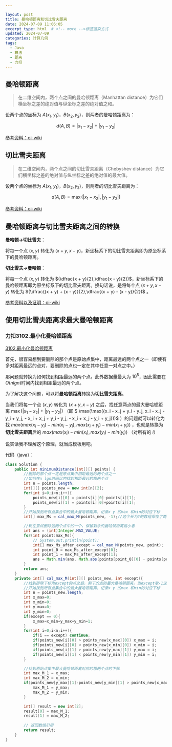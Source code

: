 ```yaml
---

layout: post
title: 曼哈顿距离和切比雪夫距离
date: 2024-07-09 11:06:05
excerpt_type: html  # <!-- more -->标签渲染方式
updated: 2024-07-09
categories: 计算几何
tags:
  - Java
  - 算法
  - 距离
  - 力扣
---
```


## 曼哈顿距离

>在二维空间内，两个点之间的曼哈顿距离（Manhattan distance）为它们横坐标之差的绝对值与纵坐标之差的绝对值之和。

设两个点的坐标为 $A(x_1, y_1)$，$B(x_2, y_2)$，则两者的曼哈顿距离为：

$$
d(A, B)=|x_1-x_2|+|y_1-y_2|
$$

[参考资料：oi-wiki](https://oi-wiki.org/geometry/distance/#%E6%9B%BC%E5%93%88%E9%A1%BF%E8%B7%9D%E7%A6%BB)

## 切比雪夫距离

>在二维空间内，两个点之间的切比雪夫距离（Chebyshev distance）为它们横坐标之差的绝对值与纵坐标之差的绝对值的最大值。

设两个点的坐标为 $A(x_1, y_1)$，$B(x_2, y_2)$，则两者的切比雪夫距离为：

$$
d(A, B)=\max(|x_1-x_2|, |y_1-y_2|)
$$

[参考资料：oi-wiki](https://oi-wiki.org/geometry/distance/#%E5%88%87%E6%AF%94%E9%9B%AA%E5%A4%AB%E8%B7%9D%E7%A6%BB)

## 曼哈顿距离与切比雪夫距离之间的转换

**曼哈顿→切比雪夫**：

将每一个点 $(x,y)$ 转化为 $(x + y, x - y)$，新坐标系下的切比雪夫距离即为原坐标系下的曼哈顿距离。

**切比雪夫→曼哈顿**：

将每一个点 $(x,y)$ 转化为 $(\dfrac{x + y}{2},\dfrac{x - y}{2})$，新坐标系下的曼哈顿距离即为原坐标系下的切比雪夫距离。换句话说，是将每个点 $(x + y, x - y)$ 转化为 $(\dfrac{(x + y) + (x - y)}{2},\dfrac{(x + y) - (x - y)}{2})$ 。

[参考资料以及证明：oi-wiki](https://oi-wiki.org/geometry/distance/#%E6%9B%BC%E5%93%88%E9%A1%BF%E8%B7%9D%E7%A6%BB%E4%B8%8E%E5%88%87%E6%AF%94%E9%9B%AA%E5%A4%AB%E8%B7%9D%E7%A6%BB%E7%9A%84%E7%9B%B8%E4%BA%92%E8%BD%AC%E5%8C%96)

## 使用切比雪夫距离求最大曼哈顿距离

### 力扣3102.最小化曼哈顿距离

[3102.最小化曼哈顿距离](https://leetcode.cn/problems/minimize-manhattan-distances/description/?envType=daily-question&envId=2024-07-09)

首先，很容易想到要删除的那个点是原始点集中，距离最远的两个点之一（即使有多对距离最远的点对，要删除的点也一定在其中任意一对点之中。）

那问题就转换为如何找到相距最远的两个点。此外数据量最大为 $10^5$，因此需要在$O(n lg n)$时间内找到相距最远的两个点。

为了解决这个问题，可以将**曼哈顿距离**转换为**切比雪夫距离**。

当我们将每一个点 $(x,y)$ 转化为 $(x + y, x - y)$ 之后，找任意两点的最大曼哈顿距离 $\max(|x_1-x_2|+|y_1-y_2|)$ （即 $ \max(\max({x_i - x_j + y_i - y_j, x_i - x_j - y_i + y_j, - x_i + x_j + y_i - y_j, - x_i + x_j - y_i + y_j}))$ ）的问题就可以转化为找 $max(max(x_i-y_i) - min(x_i-y_i), max(x_i+y_i) - min(x_i+y_i))$ ，也就是转换为**切比雪夫距离**后的 $max(max(x_i) - min(x_i), max(y_i) - min(y_i))$ （对所有的 $i$）

说实话我不理解这个原理，就当成模板用吧。

代码（java）：

```java
class Solution {
    public int minimumDistance(int[][] points) {
        //删除的那个点一定是原点集中相距最远的两个点之一
        //如何在n lgn时间以内找到相距最远的那两个点
        int n = points.length;
        int[][] points_new = new int[n][2];
        for(int i=0;i<n;i++){
            points_new[i][0] = points[i][0]-points[i][1];
            points_new[i][1] = points[i][0]+points[i][1];
        }
        //开始找到所有点集合中的最大曼哈顿距离，记录x y 的max 和min的对应下标
        int[] max_Ms = cal_max_M(points_new, -1);//这个长为2的数组保存了两个最远曼哈顿距离点的下标

        //现在尝试删除这两个点中的一个，保留剩余的曼哈顿距离最小者
        int ans = (int)Integer.MAX_VALUE;
        for(int point:max_Ms){
            // System.out.println(point);
            int[] max_Ms_after_except = cal_max_M(points_new, point);
            int point_0 = max_Ms_after_except[0];
            int point_1 = max_Ms_after_except[1];
            ans = Math.min(ans, Math.abs(points[point_0][0] - points[point_1][0])+Math.abs(points[point_0][1] - points[point_1][1]));
        }
        return ans;
    }
    private int[] cal_max_M(int[][] points_new, int except){
        //找到排除下标为except的点之后，剩下的点的最大曼哈顿距离。当except取-1这样的值时即为不排除点
        //开始找到所有点集合中的最大曼哈顿距离，记录x y 的max 和min的对应下标
        int n = points_new.length;
        int x_max=0;
        int x_min=0;
        int y_max=0;
        int y_min=0;
        if(except == 0){
            x_max=x_min=y_max=y_min=1;
        }
        for(int i=0;i<n;i++){
            if(i == except) continue;
            if(points_new[i][0] > points_new[x_max][0]) x_max = i;
            if(points_new[i][0] < points_new[x_min][0]) x_min = i;
            if(points_new[i][1] > points_new[y_max][1]) y_max = i;
            if(points_new[i][1] < points_new[y_min][1]) y_min = i;
        }

        //找到原始点集中最大曼哈顿距离对应的那两个点的下标
        int max_M_1 = x_max;
        int max_M_2 = x_min;
        if(points_new[y_max][1]-points_new[y_min][1] > points_new[x_max][0]-points_new[x_min][0]){
            max_M_1 = y_max;
            max_M_2 = y_min;
        }

        int[] result = new int[2];  
        result[0] = max_M_1;  
        result[1] = max_M_2; 
        
        // 返回数组引用  
        return result; 
    }
}
```
